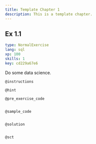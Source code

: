 ```yaml
---
title: Template Chapter 1
description: This is a template chapter.
---
```


## Ex 1.1

```yaml
type: NormalExercise
lang: sql
xp: 100
skills: 1
key: cd229a67e6
```

Do some data science.

`@instructions`


`@hint`


`@pre_exercise_code`

```{python}

```

`@sample_code`

```{sql}

```

`@solution`

```{sql}

```

`@sct`

```{python}

```
